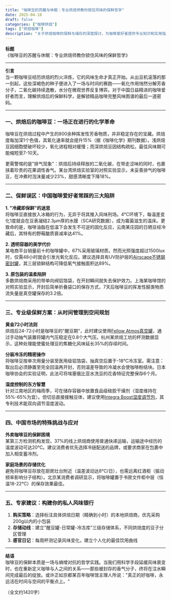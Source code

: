 ```yaml
---
title: "咖啡豆的苏醒与休眠：专业烘焙师教你锁住风味的保鲜哲学"
date: 2025-04-18
draft: false
categories: ["咖啡烘焙"]
tags: ["烘焙咖啡"]
description: "关于烘焙咖啡的保鲜与储存的深度探讨，为咖啡爱好者提供专业知识和实用指南。"
---
```


**标题**  
《咖啡豆的苏醒与休眠：专业烘焙师教你锁住风味的保鲜哲学》

---

**引言**  
当一颗咖啡豆经历烘焙的烈火淬炼，它的风味生命才真正开始。从出豆机滚落的那一刻起，这些深褐色的种子便进入了一场与时间的赛跑——氧化作用悄然分解芳香分子，二氧化碳持续逸散，水分在微观世界反复博弈。对于中国日益精进的咖啡爱好者而言，理解烘焙后的保鲜科学，是解锁精品咖啡完整风味图谱的最后一道密码。

---

### 一、烘焙后的咖啡豆：一场正在进行的化学革命  
咖啡豆在烘焙过程中产生的800余种挥发性芳香物质，并非稳定存在的宝藏。烘焙度每加深1个色值，其氧化速率就会提升15%（据《咖啡化学》期刊数据）。浅烘焙豆因细胞壁破坏较少，氧化进程相对缓慢；而深烘焙豆因结构疏松，最佳风味期可能缩短至7-10天。

更需警惕的是"排气现象"：烘焙后持续释放的二氧化碳，在带走涩味的同时，也裹挟着珍贵的花果调性香气。某台湾烘焙实验室的对照实验显示，未妥善排气的咖啡豆，在冲煮时泡沫量减少23%，甜感清晰度下降18%。

---

### 二、保鲜误区：中国咖啡爱好者常踩的三大陷阱  
**1. "冷藏即保鲜"的迷思**  
将咖啡豆直接放入冰箱的行为，无异于将其推入风味刑场。4℃环境下，每温差变化1度就会在豆表凝结2.3μm厚的水膜（SCA研究数据），成为霉菌滋生的温床。更致命的是，咖啡油脂在低温下会发生不可逆的固化反应，云南某庄园的日晒豆经冷藏后，其特有的野莓酸质衰减率达41%。

**2. 透明容器的美学代价**  
某电商平台销量前十的咖啡罐中，67%采用玻璃材质。然而光照强度超过1500lux时，仅需48小时就会引发光氧化反应。建议选择具有UV防护层的[Airscape不锈钢密封罐](https://www.amazon.com/dp/B07C6YYS5Q?tag=coffeeprism-20)，其三层锁鲜结构可降低氧气接触面积达89%。

**3. 原包装的温柔陷阱**  
多数烘焙商采用的带单向阀铝箔袋，在开封瞬间就失去保护效力。上海某咖啡馆的对照实验显示，开封后简单折叠袋口的保存方式，7天后咖啡豆的挥发性醛类物质流失量是真空罐保存的3.2倍。

---

### 三、专业级保鲜方案：从时间管理到空间规划  
**黄金72小时法则**  
烘焙后24-72小时是咖啡豆的"醒豆期"，此时建议使用[Fellow Atmos真空罐](https://www.amazon.com/dp/B01N4F3DGY?tag=coffeeprism-20)，通过手动抽气装置将罐内气压稳定在0.8个大气压。杭州某烘焙工坊的杯测数据显示，这种处理能使蜜处理豆的焦糖化风味延长35%的存续时间。

**分装冷冻的精密操作**  
将咖啡豆按单次用量分装至医用级铝箔袋，抽真空后置于-18℃冷冻室。需注意：取出后必须静置至完全回温再开封，否则温差导致的冷凝水会使咖啡粉结块。日本咖啡协会的实验证明，此法可将埃塞俄比亚水洗豆的花香特征完整保存6个月。

**湿度控制的东方智慧**  
针对江南地区的梅雨季，可在储存容器中放置食品级硅胶干燥剂（湿度维持在55%-65%为宜）。但切忌直接接触豆体，建议使用[Integra Boost湿度调节包](https://www.amazon.com/dp/B07GPR1Y6J?tag=coffeeprism-20)，其专利技术能双向调节湿度波动。

---

### 四、中国市场的特殊挑战与应对  
**外卖咖啡豆的保鲜困境**  
某第三方检测机构发现，37%的线上烘焙商使用普通快递运输，运输途中经历的温度波动可达20℃。建议消费者优先选择冷链配送的品牌，或要求商家在包裹中加入相变蓄冷剂。

**家庭场景的存储优化**  
避免将咖啡豆存放在厨房灶台附近（温差波动达8℃/日），也需远离红酒柜（振动频率影响分子结构）。北京某消费者调研显示，将咖啡罐置于书房文件柜中层（恒温18-22℃）的保存效果最佳。

---

### 五、专家建议：构建你的私人风味银行  
1. **购买策略**：选择标注具体烘焙日期（精确到小时）的本地烘焙商，优先采购200g以内的小包装  
2. **存储动线**：建立"醒豆罐-日常罐-冷冻库"三级存储体系，不同烘焙度的豆子分区管理  
3. **感官日记**：每周杯测记录风味变化，建立个人化的最佳饮用曲线  

---

**结语**  
咖啡豆的保鲜本质是一场与熵增对抗的哲学实践。当我们用科学手段延缓风味衰变时，也在重新定义咖啡与人之间的关系——那些被封存的香气分子，终将在注水瞬间完成最后的绽放。或许正如京都某百年咖啡馆主理人所说："真正的好咖啡，永远活在时间与空间的平衡点上。"  

（全文约1420字）
